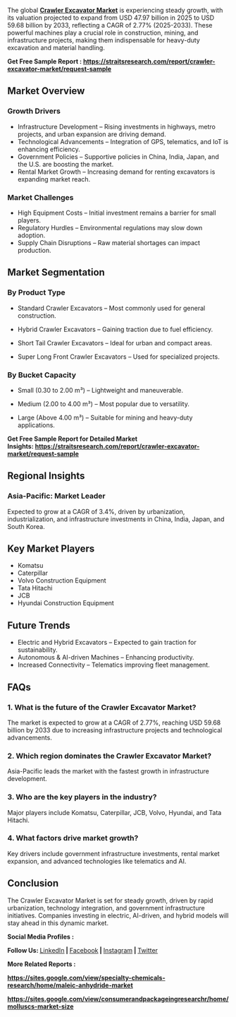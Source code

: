 <p data-pm-slice="1 1 []">The global <strong><a href="https://straitsresearch.com/report/crawler-excavator-market">Crawler Excavator Market</a></strong> is experiencing steady growth, with its valuation projected to expand from USD 47.97 billion in 2025 to USD 59.68 billion by 2033, reflecting a CAGR of 2.77% (2025-2033). These powerful machines play a crucial role in construction, mining, and infrastructure projects, making them indispensable for heavy-duty excavation and material handling.</p>
<p data-pm-slice="1 1 []"><strong>Get Free Sample Report :&nbsp;<a href="https://straitsresearch.com/report/crawler-excavator-market/request-sample">https://straitsresearch.com/report/crawler-excavator-market/request-sample</a>&nbsp;</strong></p>
<h2>Market Overview</h2>
<h3>Growth Drivers</h3>
<ul>
<li>Infrastructure Development &ndash; Rising investments in highways, metro projects, and urban expansion are driving demand.</li>
<li>Technological Advancements &ndash; Integration of GPS, telematics, and IoT is enhancing efficiency.</li>
<li>Government Policies &ndash; Supportive policies in China, India, Japan, and the U.S. are boosting the market.</li>
<li>Rental Market Growth &ndash; Increasing demand for renting excavators is expanding market reach.</li>
</ul>
<h3>Market Challenges</h3>
<ul>
<li>High Equipment Costs &ndash; Initial investment remains a barrier for small players.</li>
<li>Regulatory Hurdles &ndash; Environmental regulations may slow down adoption.</li>
<li>Supply Chain Disruptions &ndash; Raw material shortages can impact production.</li>
</ul>
<h2>Market Segmentation</h2>
<h3>By Product Type</h3>
<ul data-spread="false">
<li>
<p>Standard Crawler Excavators &ndash; Most commonly used for general construction.</p>
</li>
<li>
<p>Hybrid Crawler Excavators &ndash; Gaining traction due to fuel efficiency.</p>
</li>
<li>
<p>Short Tail Crawler Excavators &ndash; Ideal for urban and compact areas.</p>
</li>
<li>
<p>Super Long Front Crawler Excavators &ndash; Used for specialized projects.</p>
</li>
</ul>
<h3>By Bucket Capacity</h3>
<ul data-spread="false">
<li>
<p>Small (0.30 to 2.00 m&sup3;) &ndash; Lightweight and maneuverable.</p>
</li>
<li>
<p>Medium (2.00 to 4.00 m&sup3;) &ndash; Most popular due to versatility.</p>
</li>
<li>
<p>Large (Above 4.00 m&sup3;) &ndash; Suitable for mining and heavy-duty applications.</p>
</li>
</ul>
<p><strong>Get Free Sample Report for Detailed Market Insights:&nbsp;<a href="https://straitsresearch.com/report/crawler-excavator-market/request-sample">https://straitsresearch.com/report/crawler-excavator-market/request-sample</a>&nbsp;</strong></p>
<h2>Regional Insights</h2>
<h3>Asia-Pacific: Market Leader</h3>
<p>Expected to grow at a CAGR of 3.4%, driven by urbanization, industrialization, and infrastructure investments in China, India, Japan, and South Korea.</p>
<h2>Key Market Players</h2>
<ul>
<li>Komatsu</li>
<li>Caterpillar</li>
<li>Volvo Construction Equipment</li>
<li>Tata Hitachi</li>
<li>JCB</li>
<li>Hyundai Construction Equipment</li>
</ul>
<h2>Future Trends</h2>
<ul>
<li>Electric and Hybrid Excavators &ndash; Expected to gain traction for sustainability.</li>
<li>Autonomous &amp; AI-driven Machines &ndash; Enhancing productivity.</li>
<li>Increased Connectivity &ndash; Telematics improving fleet management.</li>
</ul>
<h2>FAQs&nbsp;</h2>
<h3>1. What is the future of the Crawler Excavator Market?</h3>
<p>The market is expected to grow at a CAGR of 2.77%, reaching USD 59.68 billion by 2033 due to increasing infrastructure projects and technological advancements.</p>
<h3>2. Which region dominates the Crawler Excavator Market?</h3>
<p>Asia-Pacific leads the market with the fastest growth in infrastructure development.</p>
<h3>3. Who are the key players in the industry?</h3>
<p>Major players include Komatsu, Caterpillar, JCB, Volvo, Hyundai, and Tata Hitachi.</p>
<h3>4. What factors drive market growth?</h3>
<p>Key drivers include government infrastructure investments, rental market expansion, and advanced technologies like telematics and AI.</p>
<h2>Conclusion</h2>
<p>The Crawler Excavator Market is set for steady growth, driven by rapid urbanization, technology integration, and government infrastructure initiatives. Companies investing in electric, AI-driven, and hybrid models will stay ahead in this dynamic market.&nbsp;</p>
<p><strong>Social Media Profiles :&nbsp;</strong></p>
<p><strong>Follow Us:&nbsp;</strong><a href="https://www.linkedin.com/company/straitsresearch/"><u>LinkedIn</u></a><strong>&nbsp;|&nbsp;</strong><a href="https://www.facebook.com/straitsresearch/"><u>Facebook</u></a><strong>&nbsp;|&nbsp;</strong><a href="https://www.instagram.com/straits_research/"><u>Instagram</u></a><strong>&nbsp;|&nbsp;</strong><a href="https://twitter.com/StraitsResearch/"><u>Twitter</u></a></p>
<p><strong>More Related Reports :&nbsp;</strong></p>
<p><strong><a href="https://sites.google.com/view/specialty-chemicals-research/home/maleic-anhydride-market">https://sites.google.com/view/specialty-chemicals-research/home/maleic-anhydride-market</a></strong></p>
<p><strong><a href="https://sites.google.com/view/consumerandpackageingresearchr/home/molluscs-market-size">https://sites.google.com/view/consumerandpackageingresearchr/home/molluscs-market-size</a><br /></strong></p>
